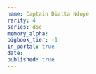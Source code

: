 ```yaml
---
name: Captain Diatta Ndoye
rarity: 4
series: dsc
memory_alpha:
bigbook_tier: -1
in_portal: true
date:
published: true
---
```



